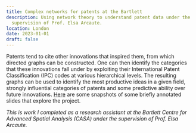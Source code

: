 ```yaml
---
title: Complex networks for patents at the Bartlett
description: Using network theory to understand patent data under the
  supervision of Prof. Elsa Arcaute.
location: London
date: 2023-01-01
draft: false
---
```

Patents tend to cite other innovations that inspired them, from which directed graphs can be constructed. One can then identify the categories that these innovations fall under by exploiting their International Patent Classification (IPC) codes at various hierarchical levels. The resulting graphs can be used to identify the most productive ideas in a given field, strongly influential categories of patents and some predictive ability over future innovations. [Here](../../annotated_presentation.pdf) are some snapshots of some briefly annotated slides that explore the project.

_This is work I completed as a research assistant at the Bartlett Centre for Advanced Spatial Analysis (CASA) under the supervision of Prof. Elsa Arcaute._